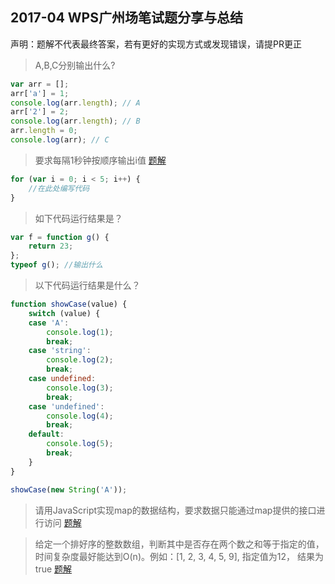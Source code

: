 ## 2017-04 WPS广州场笔试题分享与总结

声明：题解不代表最终答案，若有更好的实现方式或发现错误，请提PR更正

> A,B,C分别输出什么? 

```javascript
var arr = [];  
arr['a'] = 1;  
console.log(arr.length); // A  
arr['2'] = 2;  
console.log(arr.length); // B  
arr.length = 0;  
console.log(arr); // C  
```

> 要求每隔1秒钟按顺序输出i值 [题解](./2017-4-15WPS02.js)

```javascript
for (var i = 0; i < 5; i++) {  
    //在此处编写代码
}
```

> 如下代码运行结果是？

```javascript
var f = function g() {
    return 23;
};
typeof g(); //输出什么
```

> 以下代码运行结果是什么？

```javascript
function showCase(value) {
    switch (value) {
    case 'A':
        console.log(1);
        break;
    case 'string':
        console.log(2);
        break;
    case undefined:
        console.log(3);
        break;
    case 'undefined':
        console.log(4);
        break; 
    default:
        console.log(5);
        break;              
    }
}

showCase(new String('A'));
```

> 请用JavaScript实现map的数据结构，要求数据只能通过map提供的接口进行访问 [题解](./2017-4-15WPS04.js)

>  给定一个排好序的整数数组，判断其中是否存在两个数之和等于指定的值，时间复杂度最好能达到O(n)。例如：[1, 2, 3, 4, 5, 9], 指定值为12， 结果为true [题解](./2017-4-15WPS06.js)